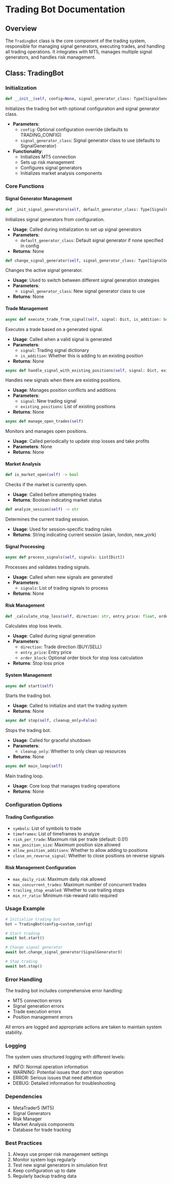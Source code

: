 # Trading Bot Documentation

## Overview
The `TradingBot` class is the core component of the trading system, responsible for managing signal generators, executing trades, and handling all trading operations. It integrates with MT5, manages multiple signal generators, and handles risk management.

## Class: TradingBot

### Initialization
```python
def __init__(self, config=None, signal_generator_class: Type[SignalGenerator] = SignalGenerator)
```
Initializes the trading bot with optional configuration and signal generator class.
- **Parameters**:
  - `config`: Optional configuration override (defaults to TRADING_CONFIG)
  - `signal_generator_class`: Signal generator class to use (defaults to SignalGenerator)
- **Functionality**:
  - Initializes MT5 connection
  - Sets up risk management
  - Configures signal generators
  - Initializes market analysis components

### Core Functions

#### Signal Generator Management
```python
def _init_signal_generators(self, default_generator_class: Type[SignalGenerator] = None)
```
Initializes signal generators from configuration.
- **Usage**: Called during initialization to set up signal generators
- **Parameters**: 
  - `default_generator_class`: Default signal generator if none specified in config
- **Returns**: None

```python
def change_signal_generator(self, signal_generator_class: Type[SignalGenerator])
```
Changes the active signal generator.
- **Usage**: Used to switch between different signal generation strategies
- **Parameters**: 
  - `signal_generator_class`: New signal generator class to use
- **Returns**: None

#### Trade Management

```python
async def execute_trade_from_signal(self, signal: Dict, is_addition: bool = False)
```
Executes a trade based on a generated signal.
- **Usage**: Called when a valid signal is generated
- **Parameters**:
  - `signal`: Trading signal dictionary
  - `is_addition`: Whether this is adding to an existing position
- **Returns**: None

```python
async def handle_signal_with_existing_positions(self, signal: Dict, existing_positions: List[Dict])
```
Handles new signals when there are existing positions.
- **Usage**: Manages position conflicts and additions
- **Parameters**:
  - `signal`: New trading signal
  - `existing_positions`: List of existing positions
- **Returns**: None

```python
async def manage_open_trades(self)
```
Monitors and manages open positions.
- **Usage**: Called periodically to update stop losses and take profits
- **Parameters**: None
- **Returns**: None

#### Market Analysis

```python
def is_market_open(self) -> bool
```
Checks if the market is currently open.
- **Usage**: Called before attempting trades
- **Returns**: Boolean indicating market status

```python
def analyze_session(self) -> str
```
Determines the current trading session.
- **Usage**: Used for session-specific trading rules
- **Returns**: String indicating current session (asian, london, new_york)

#### Signal Processing

```python
async def process_signals(self, signals: List[Dict])
```
Processes and validates trading signals.
- **Usage**: Called when new signals are generated
- **Parameters**:
  - `signals`: List of trading signals to process
- **Returns**: None

#### Risk Management

```python
def _calculate_stop_loss(self, direction: str, entry_price: float, order_block: Optional[Dict] = None)
```
Calculates stop loss levels.
- **Usage**: Called during signal generation
- **Parameters**:
  - `direction`: Trade direction (BUY/SELL)
  - `entry_price`: Entry price
  - `order_block`: Optional order block for stop loss calculation
- **Returns**: Stop loss price

#### System Management

```python
async def start(self)
```
Starts the trading bot.
- **Usage**: Called to initialize and start the trading system
- **Returns**: None

```python
async def stop(self, cleanup_only=False)
```
Stops the trading bot.
- **Usage**: Called for graceful shutdown
- **Parameters**:
  - `cleanup_only`: Whether to only clean up resources
- **Returns**: None

```python
async def main_loop(self)
```
Main trading loop.
- **Usage**: Core loop that manages trading operations
- **Returns**: None

### Configuration Options

#### Trading Configuration
- `symbols`: List of symbols to trade
- `timeframes`: List of timeframes to analyze
- `risk_per_trade`: Maximum risk per trade (default: 0.01)
- `max_position_size`: Maximum position size allowed
- `allow_position_additions`: Whether to allow adding to positions
- `close_on_reverse_signal`: Whether to close positions on reverse signals

#### Risk Management Configuration
- `max_daily_risk`: Maximum daily risk allowed
- `max_concurrent_trades`: Maximum number of concurrent trades
- `trailing_stop_enabled`: Whether to use trailing stops
- `min_rr_ratio`: Minimum risk-reward ratio required

### Usage Example
```python
# Initialize trading bot
bot = TradingBot(config=custom_config)

# Start trading
await bot.start()

# Change signal generator
await bot.change_signal_generator(SignalGenerator3)

# Stop trading
await bot.stop()
```

### Error Handling
The trading bot includes comprehensive error handling:
- MT5 connection errors
- Signal generation errors
- Trade execution errors
- Position management errors

All errors are logged and appropriate actions are taken to maintain system stability.

### Logging
The system uses structured logging with different levels:
- INFO: Normal operation information
- WARNING: Potential issues that don't stop operation
- ERROR: Serious issues that need attention
- DEBUG: Detailed information for troubleshooting

### Dependencies
- MetaTrader5 (MT5)
- Signal Generators
- Risk Manager
- Market Analysis components
- Database for trade tracking

### Best Practices
1. Always use proper risk management settings
2. Monitor system logs regularly
3. Test new signal generators in simulation first
4. Keep configuration up to date
5. Regularly backup trading data 